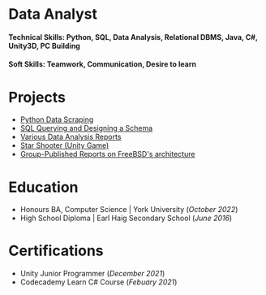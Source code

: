 # Data Analyst

#### Technical Skills: Python, SQL, Data Analysis, Relational DBMS, Java, C#, Unity3D, PC Building
#### Soft Skills: Teamwork, Communication, Desire to learn

# Projects
- [Python Data Scraping](https://github.com/Niobium62/Web-Scraping)
- [SQL Querying and Designing a Schema](https://github.com/Niobium62/SQLQueries)
- [Various Data Analysis Reports](https://github.com/Niobium62/data-analysis-reports)
- [Star Shooter (Unity Game)](https://github.com/Niobium62/Spaceship-Game)
- [Group-Published Reports on FreeBSD's architecture](https://github.com/BitTheoryProject/eecs4314-reports)

# Education
- Honours BA, Computer Science | York University (_October 2022_)
- High School Diploma | Earl Haig Secondary School (_June 2016_)

# Certifications
- Unity Junior Programmer (_December 2021_)
- Codecademy Learn C# Course (_Febuary 2021_)
